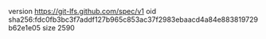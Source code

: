 version https://git-lfs.github.com/spec/v1
oid sha256:fdc0fb3bc3f7addf127b965c853ac37f2983ebaacd4a84e883819729b62e1e05
size 2590
